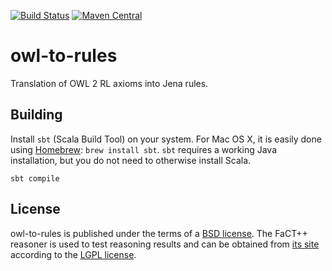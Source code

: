 [![Build Status](https://travis-ci.org/balhoff/owl-to-rules.svg?branch=master)](https://travis-ci.org/balhoff/owl-to-rules)
[![Maven Central](https://maven-badges.herokuapp.com/maven-central/org.geneontology/owl-to-rules_2.11/badge.svg)](https://maven-badges.herokuapp.com/maven-central/org.geneontology/owl-to-rules_2.11)

# owl-to-rules

Translation of OWL 2 RL axioms into Jena rules.

## Building

Install `sbt` (Scala Build Tool) on your system. For Mac OS X, it is easily done using [Homebrew](http://brew.sh):  `brew install sbt`. `sbt` requires a working Java installation, but you do not need to otherwise install Scala.

`sbt compile`

## License
owl-to-rules is published under the terms of a [BSD license](https://opensource.org/licenses/BSD-3-Clause). The FaCT++ reasoner is used to test reasoning results and can be obtained from [its site](https://bitbucket.org/dtsarkov/factplusplus) according to the [LGPL license](https://opensource.org/licenses/LGPL-2.1).
